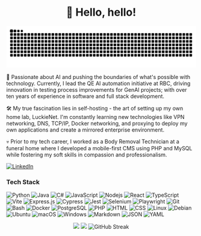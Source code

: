 <h1 align="center">👋 Hello, hello!</h1>
<div align="center">
  <picture>
    <source media="(prefers-color-scheme: dark)"
      srcset="https://raw.githubusercontent.com/nicolasluckie/nicolasluckie/output/github-contribution-grid-snake-dark.svg">
    <source media="(prefers-color-scheme: light)"
      srcset="https://raw.githubusercontent.com/nicolasluckie/nicolasluckie/output/github-contribution-grid-snake.svg">
    <img alt="github contribution grid snake animation"
      src="https://raw.githubusercontent.com/nicolasluckie/nicolasluckie/output/github-contribution-grid-snake.svg">
  </picture>
</div>
<p align="center">
</p>

🤖 Passionate about AI and pushing the boundaries of what's possible with technology. Currently, I lead the QE AI automation initiative at RBC, driving innovation in testing process improvements for GenAI projects; with over ten years of experience in software and full stack development.

🛠️ My true fascination lies in self-hosting - the art of setting up my own home lab, LuckieNet. I'm constantly learning new technologies like VPN networking, DNS, TCP/IP, Docker networking, and proxying to deploy my own applications and create a mirrored enterprise environment.

💀 Prior to my tech career, I worked as a Body Removal Technician at a funeral home where I developed a mobile-first CMS using PHP and MySQL while fostering my soft skills in compassion and professionalism.

[![LinkedIn](https://custom-icon-badges.demolab.com/badge/LinkedIn-0A66C2?logo=linkedin-white&logoColor=fff)](https://www.linkedin.com/in/nicolasluckie/)

### Tech Stack

![Python](https://img.shields.io/badge/Python-3776AB?logo=python&logoColor=fff)
![Java](https://img.shields.io/badge/Java-%23ED8B00.svg?logo=openjdk&logoColor=white)
![C#](https://custom-icon-badges.demolab.com/badge/C%23-%23239120.svg?logo=cshrp&logoColor=white)
![JavaScript](https://img.shields.io/badge/JavaScript-F7DF1E?logo=javascript&logoColor=black)
![Nodejs](https://img.shields.io/badge/Node.js-43853D?logo=node.js&logoColor=white)
![React](https://img.shields.io/badge/React-20232A?logo=react&logoColor=61DAFB)
![TypeScript](https://img.shields.io/badge/TypeScript-3178C6?logo=typescript&logoColor=fff)
![Vite](https://img.shields.io/badge/Vite-646CFF?logo=vite&logoColor=fff)
![Express.js](https://img.shields.io/badge/Express.js-%23404d59.svg?logo=express&logoColor=%2361DAFB)
![Cypress](https://img.shields.io/badge/Cypress-69D3A7?logo=cypress&logoColor=fff)
![Jest](https://img.shields.io/badge/Jest-C21325?logo=jest&logoColor=fff)
![Selenium](https://img.shields.io/badge/Selenium-43B02A?logo=selenium&logoColor=fff)
![Playwright](https://custom-icon-badges.demolab.com/badge/Playwright-2EAD33?logo=playwright&logoColor=fff)
![Git](https://img.shields.io/badge/Git-F05032?logo=git&logoColor=fff)
![Bash](https://img.shields.io/badge/Bash-4EAA25?logo=gnubash&logoColor=fff)
![Docker](https://img.shields.io/badge/-Docker-2496ED?logo=docker&logoColor=white)
![PostgreSQL](https://img.shields.io/badge/PostgreSQL-316192?logo=postgresql&logoColor=white)
![PHP](https://img.shields.io/badge/php-%23777BB4.svg?&logo=php&logoColor=white)
![HTML](https://img.shields.io/badge/HTML-%23E34F26.svg?logo=html5&logoColor=white)
![CSS](https://img.shields.io/badge/CSS-639?logo=css&logoColor=fff)
![Linux](https://img.shields.io/badge/Linux-FCC624?logo=linux&logoColor=black)
![Debian](https://img.shields.io/badge/Debian-A81D33?logo=debian&logoColor=fff)
![Ubuntu](https://img.shields.io/badge/Ubuntu-E95420?logo=ubuntu&logoColor=white)
![macOS](https://img.shields.io/badge/macOS-000000?logo=apple&logoColor=F0F0F0)
![Windows](https://custom-icon-badges.demolab.com/badge/Windows-0078D6?logo=windows11&logoColor=white)
![Markdown](https://img.shields.io/badge/Markdown-%23000000.svg?logo=markdown&logoColor=white)
![JSON](https://img.shields.io/badge/JSON-000?logo=json&logoColor=fff)
![YAML](https://img.shields.io/badge/YAML-CB171E?logo=yaml&logoColor=fff)

<p align="center">
  <img height="50%" width="auto" src ="https://github-readme-stats.vercel.app/api?username=nicolasluckie&show_icons=true&count_private=true&theme=shades-of-purple&hide_border=true&hide=issues,contribs">
  <img height="50%" width="auto" src ="https://github-readme-stats.vercel.app/api/top-langs/?username=nicolasluckie&layout=compact&hide_border=true&theme=shades-of-purple">
   <img src="https://streak-stats.demolab.com?user=nicolasluckie&theme=shades-of-purple&hide_border=true" alt="GitHub Streak" />
</p>

<!--

                                    =-::::::--====++
                             ===-::-::::----=======+=+*****+
                          ===--::::----==+*****#*##*****####**
                        +++===**+===-=+******#**######*#########**+
                     ======++=---++**+++*###*######################**+
                  = =+===++=-+*#*++*####*##############**#############*+
                ==+==--=+--*##**###**#%%%#######*#######**##########*###*+
              -=+++=++==++*++#%%###%###%%%##*#%#**#######**###*######*#*#*+
             -====+*##*++*#*#**#%%##%%**%%%##*#%#**####%##**##***##*#**#*#*+
            =====-=+*#%%%########%%%#%%#*#%%####%#######%####*##**#*####***==+
          -===+++****##%%%%##%######%%%%###%@%%%%%##%%%#%%###*##**###*####*+-=
         -====+***######%%%%%##%%%##%%%%%#%%%%%%%%%%%%#%%%%##*%##*########**=-+
        -===+***##########%%%@%%%%%%%#%%%@%%%%%%%%%%%%%%%%%###%%#*##%#####*+=-=+
       =+==+**#########%%%%%%%%@%%%%%%%%%%%%%%%%%%%%%%%%%%%%##%%####%##****+==-=
      =+++++*############%%%%%%@%%%%%%%%%%%%%%%%%%%%%%%%%%%###%#########**+=++=
     -=+++**##############%%%%%%%%%%%%%%%%%%%%%%%%%%%%##################*+****+
    -=+++***#########%#%###%%%%%%%%%%%%%%%%%%%%%%%######**##******##########*++
    =+++++**##########%%%%%%##%%%%##%##############******++*+++++++**######***++
    =+++##*#####%%#%%%%%%%%%##################******++++============++********+++++
    +++*++*#####%%%###############*********+*+++++========---------====+**#**+++++-===
     ***+**########****************+++++++++==============----------=====+*##**++===-=-=
     =++***####**++++==++==+++++++++++====================-------------===+*###**++=====+
    *****####*+===========================================--------------===+*####**+++===+
    **#####*=--:-==========================================------------=====+*####****+++++
    *#**##*-::::-=========================================---------------====+**###*##****++
   +******--::::-=========================================-----------=====-===+*#*#####****+++
   ****+*--::::---=======================+=================-----------====--===+*######****+=+
   **++*=-::::----===========================================-=------==----=-==+***#####***+==+
   *+++=-::::-----========================================----------=======--===+**#######**+-=
   ++++-::------===========================================-==-=====--===----===+**#########*==
  ++++=:::------==--=================++=++++++++==================-=========-===++*########**+=
  ++++-::----------==============++++++++=+================-======-=----=====-==++**#######**=+
 =++++-::--------===================+======================-=====--------===--===+**########*++
 =+*++-:-------================================================---------=========+****######*++
  +*+=--------==-----============================================--------========+******####*++
  +++=-------------===========================++================------------=====++*****##***+
  =+++------------============++=====+==+++++++++++++++++++++=========---=-----===++****###*++
  ==++------------=========+++++++++++++++++++++**+********++*******++===-------===++*******++
   =++=---------========++++++++++++++++++*********####%%####%#########**==--------=+*******+
   ==+=-------====+++***************+++*******#####%%%%%%%%%%%%%%%%#%%%####*+=------=+*****+==
    =++=-----=++++*############**************####%%%%%%%%%%%%%%##############*=------=+***++==--=
     ++=--=+****########%#%%%##*##***********######%#%#%####****************#*+===----++++++=-----
      +=-+**########%%%%########************#####################*******+*****++==----=++++====++=+
      :=+**################*****************##########%%####%%%%%%#####********+===----=++++=*###*+
       +**##**++++*****######********++++***########%%%#%#*##@@@@@@%%%%%%#**++++===----=++++**###*+
       +***+++++++*##***##%%%##****+++==++***#########%#*++#%@@@@@%#%%%%###**++=====----=++=--+**+=
       =+*+++++*#***%@@@@@@%%%#***+++====+****####**#%###***#%%%%###***+++++++=====-----==+++==**=
       ==++++*#*#%%%###@@@%%##%*+++======++*********************#****++============--==-==+**+=++-
       =-===+*##%#*+*#@%%%%%###++===========+**********************++======-----------=--=##*+=+=:
       ---==+*#*****++********++==========--==+++++++*******++++++=======----------------=*##+===
       ----==+===++**********++===========---======++++++++*+++++=====----------------------=++=-
        ----==--=====+++++++++============----=-==========+++++++======------------------==---+=--
        --------=======++++++=============----=====-=====================----=====-=====-=++======
         --------======++++========--=====-::-===============================================--=-=
         =-------=====+============-======-:---==============================================----=
         =-------=================---=====----====+++++++============================-==========-=
          =----===================---=====-:-====+==+**+++++==============================--=====*
           =======================--======----=======+***++++==============================---==*
           ====================+=---==================+***+++++===========================*++++=
            ==================+=----====++++===+++====+***++++++=========================--
             ======-=========+=========++++++++**#*+++**+++++++++++======================-
             ==============++===+++++++*******%@@%##**+++++++++++++++++=+=================
              ============++====+*##*****##########*+++++==+++++++++++++++++=============+
               ===========+======++*******#####***++++=+++===+++*****+++++++++==========-+
               ==========++=========++***************++++++++++++*******++++++++=========*
                 ======+++========++*##*****####*#####**++++++**+**##*****+++++++==++====#
                 =====++++======+++**##*#######*########***###**#**###****++++++++++++==+
                  ====+++==++++++**########*****##############%%%#####******+++++++++++=*
                   ===+++++***#*#*#********+++++****########%%%%%##**********++++++++++=
                   +=+++++*#####*****+***++++**#####%%%%%%#######*************++++++++=+
                    ====++***##%#########%%###%###*###*********++************+++++++++=*
                    % ==++++****++++*+++++++++***********+++++++++***********+++++++++=#
                      +=+++++++=====++++++******###*****++++++++++**********+++++++++==#
                        =+++++++==++++++****########******+++++*++++++++*++++++++++++==#
                         -+++++++++++++******####****************+++++++++++++++++++==---::-
                           =++++++++++++*****************++++*++++++++++++++++++++++===++==--
                            =++=++++++++++++==+++++===++++++++++++++++++*******+++++===#*++==-
                             =+===+++++===================++++++++++++*********++++===+#*++===
                           ==+++=================+++++==++++++++***************+++++++***+=+++
                       -=+*###%#++============++++++++++++++********#######****++++++***=+++++
                     -+*#%#%%%%%++++==+=======+**********+*****############*********#**+++++++=
                   ==*+=+####%%%#+++*++++++++###*********#######%%####%###********#%##*+++*+++==
                  -===++*#%%%%%@%+++*#**+*+*********######%%%%%%%%%%%%####******#%%%%##**++*+==-=
                 =++***+*#%@%%%@@#++++*################%%%%%%%%%%%%%%#######**+#%%%%%%%#*++++===--
                 =+*******#%%%%%@%*++++**#####%%%%%%%%#%%#######%#######*%%#***+++*#%%%##*+==+===-:-
                  -+**#****#%%%%@@%*++++++*******####################**#%%%##***#**++++***+==+++==--
                    =***#***#%%%%%@#*++++++++*********##########*****#%%%%#####%#%#*#***+++++++++++=
             ---  --==+******#%%%%%%#*+++++++++*********************#%%#######%#####*##*#*#*++++++++
     ----=-==+=-==+++:-=+****#%%%%%@%*+++++++++++++++**************#%########%#######%####*+**++++++
- ---====+===-=-+=+=:----=++*##%@%%@%#*+++++++++++++++++**++++++**#%######%%%###*%##%###****++*+****
--==++++++==--==+=---------++*#%%%%%%%**++++++++++++++++++++++++*%######%#%#####%##%##*****+*+******
==+++**+++=-==+==-----==---=+**#%%%%%%#*++==================++++###*####%######%####***+*+********++
+++****++=--+++=---==-=+=++++**#%%%#%%#*++====================+#***###%%##%##%#####*****+*+*******++
++*****++====+=---==++*****+++*##%%##%#*++===================+#****###%##%#%#%%%#***++*+******++*+=+
++*+*+*+-==+=+=--===++***#*++++*#%%%###*+===================+#*****##%##########***+***+**++*++*++++
*+*++++=-+++==+-=-===*=*+*+++++*#%%%##*++======---------===+*******#%########**+++++*+++*+++++*=+++*
#*++==+=-++++-=-=-++==++*+*+*++*#%%%##*+=====---------=====*++****##+*****++++++*++*++*++*++*+++**+*
#*+====-==+*+=+-==+=+*++=++*++**#%@%##++===---------======*++**##**++++*++=+++*++*++*++*++***#*++++=

███╗   ██╗██╗ ██████╗
████╗  ██║██║██╔════╝
██╔██╗ ██║██║██║
██║╚██╗██║██║██║
██║ ╚████║██║╚██████╗
╚═╝  ╚═══╝╚═╝ ╚═════╝

██╗     ██╗   ██╗ ██████╗██╗  ██╗██╗███████╗
██║     ██║   ██║██╔════╝██║ ██╔╝██║██╔════╝
██║     ██║   ██║██║     █████╔╝ ██║█████╗
██║     ██║   ██║██║     ██╔═██╗ ██║██╔══╝
███████╗╚██████╔╝╚██████╗██║  ██╗██║███████╗
╚══════╝ ╚═════╝  ╚═════╝╚═╝  ╚═╝╚═╝╚══════╝

--->
